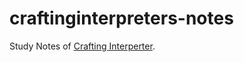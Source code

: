 # craftinginterpreters-notes

Study Notes of [Crafting Interperter](https://craftinginterpreters.com/).